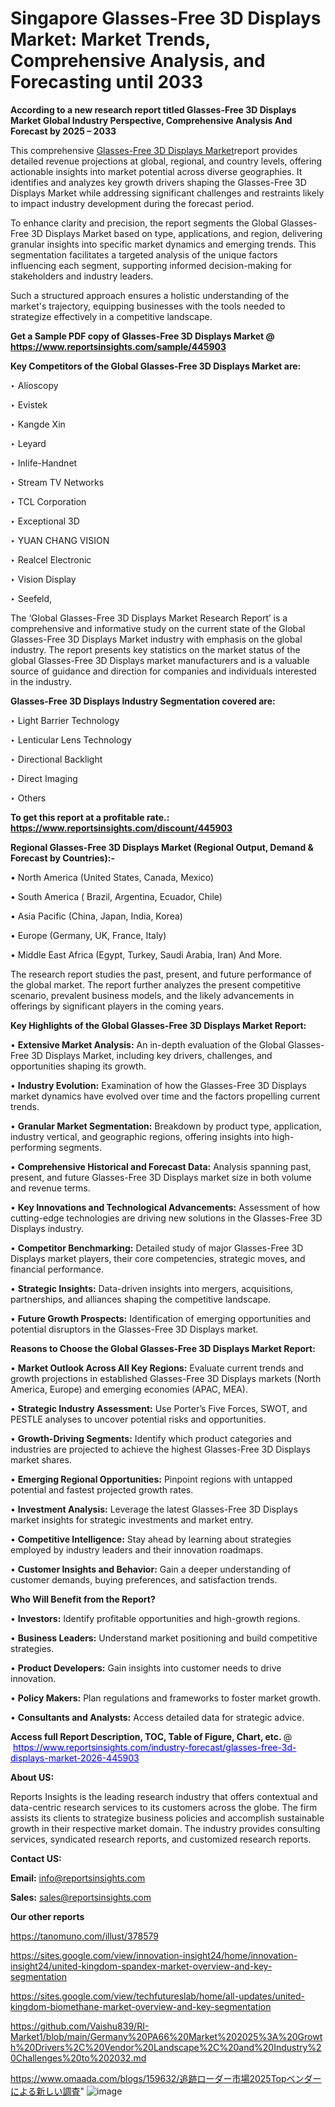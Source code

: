 # Singapore Glasses-Free 3D Displays Market: Market Trends, Comprehensive Analysis, and Forecasting until 2033

<strong>According to a new research report titled Glasses-Free 3D Displays Market Global Industry Perspective, Comprehensive Analysis And Forecast by 2025 – 2033</strong>

This comprehensive <a href=https://www.reportsinsights.com/sample/445903>Glasses-Free 3D Displays Market</a>report provides detailed revenue projections at global, regional, and country levels, offering actionable insights into market potential across diverse geographies. It identifies and analyzes key growth drivers shaping the Glasses-Free 3D Displays Market while addressing significant challenges and restraints likely to impact industry development during the forecast period.

To enhance clarity and precision, the report segments the Global Glasses-Free 3D Displays Market based on type, applications, and region, delivering granular insights into specific market dynamics and emerging trends. This segmentation facilitates a targeted analysis of the unique factors influencing each segment, supporting informed decision-making for stakeholders and industry leaders.

Such a structured approach ensures a holistic understanding of the market's trajectory, equipping businesses with the tools needed to strategize effectively in a competitive landscape.

<strong>Get a Sample PDF copy of Glasses-Free 3D Displays Market </strong><strong>@<a href=https://www.reportsinsights.com/sample/445903 style=color:#0000ff;> https://www.reportsinsights.com/sample/445903</a></strong></font>

<strong>Key Competitors of the Global Glasses-Free 3D Displays Market are:</strong>

‣ Alioscopy

‣ Evistek

‣ Kangde Xin

‣ Leyard

‣ Inlife-Handnet

‣ Stream TV Networks

‣ TCL Corporation

‣ Exceptional 3D

‣ YUAN CHANG VISION

‣ Realcel Electronic

‣ Vision Display

‣ Seefeld,

The ‘Global Glasses-Free 3D Displays Market Research Report’ is a comprehensive and informative study on the current state of the Global Glasses-Free 3D Displays Market industry with emphasis on the global industry. The report presents key statistics on the market status of the global Glasses-Free 3D Displays market manufacturers and is a valuable source of guidance and direction for companies and individuals interested in the industry.

<strong>Glasses-Free 3D Displays Industry Segmentation covered are:</strong>

‣ Light Barrier Technology

‣ Lenticular Lens Technology

‣ Directional Backlight

‣ Direct Imaging

‣ Others

<strong>To get this report at a profitable rate.: <a href=https://www.reportsinsights.com/discount/445903 style=color:#0000ff;>https://www.reportsinsights.com/discount/445903</a></strong></font>

<strong>Regional Glasses-Free 3D Displays Market (Regional Output, Demand &amp; Forecast by Countries):-</strong>

• North America (United States, Canada, Mexico)

• South America ( Brazil, Argentina, Ecuador, Chile)

• Asia Pacific (China, Japan, India, Korea)

• Europe (Germany, UK, France, Italy)

• Middle East Africa (Egypt, Turkey, Saudi Arabia, Iran) And More.

The research report studies the past, present, and future performance of the global market. The report further analyzes the present competitive scenario, prevalent business models, and the likely advancements in offerings by significant players in the coming years.

<strong>Key Highlights of the Global Glasses-Free 3D Displays Market Report:</strong>

• <strong>Extensive Market Analysis:</strong> An in-depth evaluation of the Global Glasses-Free 3D Displays Market, including key drivers, challenges, and opportunities shaping its growth.

• <strong>Industry Evolution:</strong> Examination of how the Glasses-Free 3D Displays market dynamics have evolved over time and the factors propelling current trends.

• <strong>Granular Market Segmentation:</strong> Breakdown by product type, application, industry vertical, and geographic regions, offering insights into high-performing segments.

• <strong>Comprehensive Historical and Forecast Data:</strong> Analysis spanning past, present, and future Glasses-Free 3D Displays market size in both volume and revenue terms.

• <strong>Key Innovations and Technological Advancements:</strong> Assessment of how cutting-edge technologies are driving new solutions in the Glasses-Free 3D Displays industry.

• <strong>Competitor Benchmarking:</strong> Detailed study of major Glasses-Free 3D Displays market players, their core competencies, strategic moves, and financial performance.

• <strong>Strategic Insights:</strong> Data-driven insights into mergers, acquisitions, partnerships, and alliances shaping the competitive landscape.

• <strong>Future Growth Prospects:</strong> Identification of emerging opportunities and potential disruptors in the Glasses-Free 3D Displays market.

<strong>Reasons to Choose the Global Glasses-Free 3D Displays Market Report:</strong>

• <strong>Market Outlook Across All Key Regions:</strong> Evaluate current trends and growth projections in established Glasses-Free 3D Displays markets (North America, Europe) and emerging economies (APAC, MEA).

• <strong>Strategic Industry Assessment:</strong> Use Porter’s Five Forces, SWOT, and PESTLE analyses to uncover potential risks and opportunities.

• <strong>Growth-Driving Segments:</strong> Identify which product categories and industries are projected to achieve the highest Glasses-Free 3D Displays market shares.

• <strong>Emerging Regional Opportunities:</strong> Pinpoint regions with untapped potential and fastest projected growth rates.

• <strong>Investment Analysis:</strong> Leverage the latest Glasses-Free 3D Displays market insights for strategic investments and market entry.

• <strong>Competitive Intelligence:</strong> Stay ahead by learning about strategies employed by industry leaders and their innovation roadmaps.

• <strong>Customer Insights and Behavior:</strong> Gain a deeper understanding of customer demands, buying preferences, and satisfaction trends.

<strong>Who Will Benefit from the Report?</strong>

• <strong>Investors:</strong> Identify profitable opportunities and high-growth regions.

• <strong>Business Leaders:</strong> Understand market positioning and build competitive strategies.

• <strong>Product Developers:</strong> Gain insights into customer needs to drive innovation.

• <strong>Policy Makers:</strong> Plan regulations and frameworks to foster market growth.

• <strong>Consultants and Analysts:</strong> Access detailed data for strategic advice.
</ul>
<strong>Access full Report Description, TOC, Table of Figure, Chart, etc. </strong>@  <a href=https://www.reportsinsights.com/industry-forecast/glasses-free-3d-displays-market-2026-445903 style=color:#0000ff;>https://www.reportsinsights.com/industry-forecast/glasses-free-3d-displays-market-2026-445903</a></font>

<strong><strong>About US</strong>:</strong>

Reports Insights is the leading research industry that offers contextual and data-centric research services to its customers across the globe. The firm assists its clients to strategize business policies and accomplish sustainable growth in their respective market domain. The industry provides consulting services, syndicated research reports, and customized research reports.

<strong>Contact US:</strong>

<p class=""""><b>Email:</b> <a href=mailto:info@reportsinsights.com>info@reportsinsights.com</a></p>
<p class=""""><b>Sales:</b> <a href=mailto:sales@reportsinsights.com>sales@reportsinsights.com</a></p>

<strong>Our other reports</strong>

<a href=https://tanomuno.com/illust/378579>https://tanomuno.com/illust/378579</a>

<a href=https://sites.google.com/view/innovation-insight24/home/innovation-insight24/united-kingdom-spandex-market-overview-and-key-segmentation>https://sites.google.com/view/innovation-insight24/home/innovation-insight24/united-kingdom-spandex-market-overview-and-key-segmentation</a>

<a href=https://sites.google.com/view/techfutureslab/home/all-updates/united-kingdom-biomethane-market-overview-and-key-segmentation>https://sites.google.com/view/techfutureslab/home/all-updates/united-kingdom-biomethane-market-overview-and-key-segmentation</a>

<a href=https://github.com/Vaishu839/RI-Market1/blob/main/Germany%20PA66%20Market%202025%3A%20Growth%20Drivers%2C%20Vendor%20Landscape%2C%20and%20Industry%20Challenges%20to%202032.md>https://github.com/Vaishu839/RI-Market1/blob/main/Germany%20PA66%20Market%202025%3A%20Growth%20Drivers%2C%20Vendor%20Landscape%2C%20and%20Industry%20Challenges%20to%202032.md</a>

<a href=https://www.omaada.com/blogs/159632/追跡ローダー市場2025Topベンダーによる新しい調査>https://www.omaada.com/blogs/159632/追跡ローダー市場2025Topベンダーによる新しい調査</a>"
![image](https://github.com/user-attachments/assets/84bbc84c-d422-43e2-8b8d-f8a6eb47698c)
